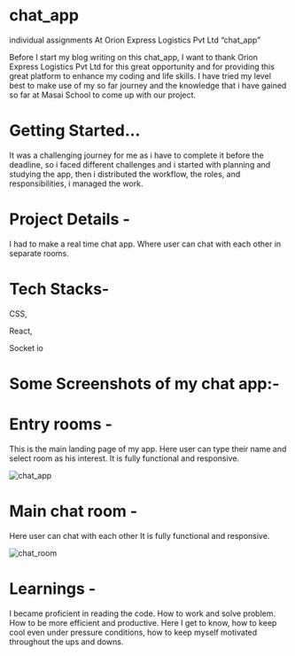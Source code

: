 # chat_app

individual assignments At Orion Express Logistics Pvt Ltd “chat_app”

Before I start my blog writing on this chat_app, I want to thank Orion Express Logistics Pvt Ltd for this great opportunity and for providing this great platform to enhance my coding and life skills. I have tried my level best to make use of my so far journey and the knowledge that i have gained so far at Masai School to come up with our project.

# Getting Started…
It was a challenging journey for me as i have to complete it before the deadline, so i faced different challenges and i started with planning and studying the app, then i distributed the workflow, the roles, and responsibilities, i managed the work.

# Project Details -
I had to make a real time chat app. Where user can chat with each other in separate rooms.

# Tech Stacks-

CSS,

React,

Socket io


# Some Screenshots of my chat app:-

# Entry rooms -
This is the main landing page of my app. Here user can type their name and select room as his interest.
It is fully functional and responsive.


![chat_app](https://user-images.githubusercontent.com/99971829/232611896-cc11b295-6af9-43e6-a531-c29561eee987.png)


# Main chat room -
Here user can chat with each other
It is fully functional and responsive.


![chat_room](https://user-images.githubusercontent.com/99971829/232612009-3eb25936-dfdf-4da8-a24b-4ca47d72bfdb.png)




# Learnings -
I became proficient in reading the code. How to work and solve problem. How to be more efficient and productive. Here I get to know, how to keep cool even under pressure conditions, how to keep myself motivated throughout the ups and downs.
